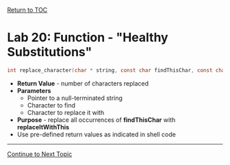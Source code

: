 <a href="https://github.com/CyberTrainingUSAF/05-C-Programming/blob/master/00-Table-of-Contents.md" rel="Return to TOC"> Return to TOC </a>

# Lab 20: Function - "Healthy Substitutions"

```c
int replace_character(char * string, const char findThisChar, const char replaceItWithThis);
```

* **Return Value** - number of characters replaced
* **Parameters**
    * Pointer to a null-terminated string
    * Character to find
    * Character to replace it with
* **Purpose** - replace all occurrences of **findThisChar** with **replaceItWithThis**
* Use pre-defined return values as indicated in shell code

---

<a href="https://github.com/CyberTrainingUSAF/05-C-Programming/blob/master/08_Functions/03_scope_rules.md" rel="Continue to Next Topic"> Continue to Next Topic </a>
